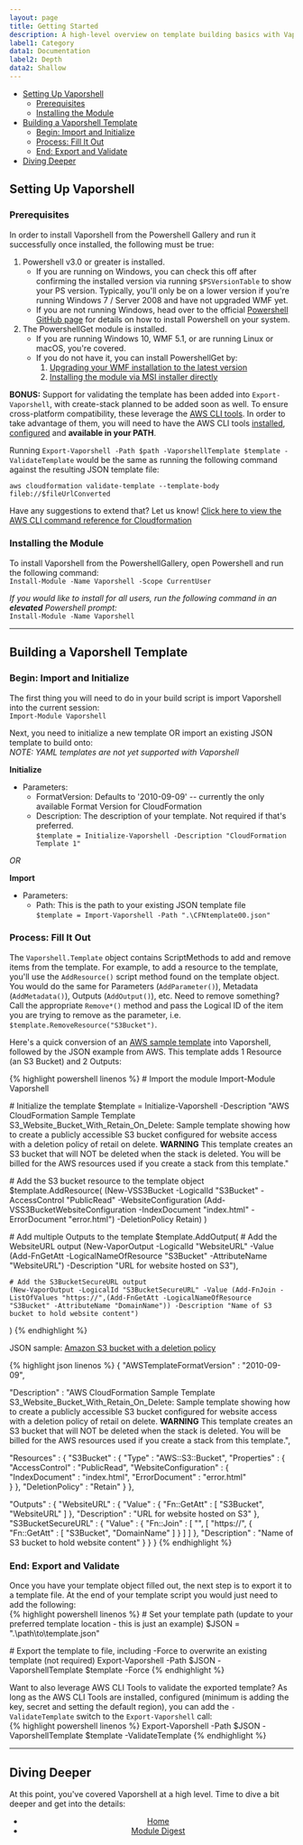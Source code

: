 ```yaml
---
layout: page 
title: Getting Started
description: A high-level overview on template building basics with Vaporshell
label1: Category
data1: Documentation
label2: Depth
data2: Shallow
---
```


<!-- TOC -->

- [Setting Up Vaporshell](#setting-up-vaporshell)
    - [Prerequisites](#prerequisites)
    - [Installing the Module](#installing-the-module)
- [Building a Vaporshell Template](#building-a-vaporshell-template)
    - [Begin: Import and Initialize](#begin-import-and-initialize)
    - [Process: Fill It Out](#process-fill-it-out)
    - [End: Export and Validate](#end-export-and-validate)
- [Diving Deeper](#diving-deeper)

<!-- /TOC -->



## Setting Up Vaporshell
### Prerequisites

In order to install Vaporshell from the Powershell Gallery and run it successfully once installed, the following must be true:

1. Powershell v3.0 or greater is installed.
    - If you are running on Windows, you can check this off after confirming the installed version via running `$PSVersionTable` to show your PS version. Typically, you'll only be on a lower version if you're running Windows 7 / Server 2008 and have not upgraded WMF yet.
    - If you are not running Windows, head over to the official [Powershell GitHub page](https://github.com/powershell/powershell#get-powershell) for details on how to install Powershell on your system.
2. The PowershellGet module is installed.
    - If you are running Windows 10, WMF 5.1, or are running Linux or macOS, you're covered.
    - If you do not have it, you can install PowershellGet by:
        1. [Upgrading your WMF installation to the latest version](http://aka.ms/wmf5latest)
        2. [Installing the module via MSI installer directly](http://go.microsoft.com/fwlink/?LinkID=746217&clcid=0x409)

**BONUS:** Support for validating the template has been added into `Export-Vaporshell`, with create-stack planned to be added soon as well. To ensure cross-platform compatibility, these leverage the [AWS CLI tools](http://docs.aws.amazon.com/cli/latest/userguide/cli-chap-welcome.html). In order to take advantage of them, you will need to have the AWS CLI tools [installed](http://docs.aws.amazon.com/cli/latest/userguide/installing.html), [configured](http://docs.aws.amazon.com/cli/latest/userguide/cli-chap-getting-started.html#cli-quick-configuration) and **available in your PATH**.  

Running `Export-Vaporshell -Path $path -VaporshellTemplate $template -ValidateTemplate` would be the same as running the following command against the resulting JSON template file:

`aws cloudformation validate-template --template-body fileb://$fileUrlConverted`

Have any suggestions to extend that? Let us know! [Click here to view the AWS CLI command reference for Cloudformation](http://docs.aws.amazon.com/cli/latest/reference/cloudformation/index.html)

### Installing the Module

To install Vaporshell from the PowershellGallery, open Powershell and run the following command:  
`Install-Module -Name Vaporshell -Scope CurrentUser`

_If you would like to install for all users, run the following command in an **elevated** Powershell prompt:_  
`Install-Module -Name Vaporshell`

***

## Building a Vaporshell Template

### Begin: Import and Initialize

The first thing you will need to do in your build script is import Vaporshell into the current session:  
`Import-Module Vaporshell`

Next, you need to initialize a new template OR import an existing JSON template to build onto:  
_NOTE: YAML templates are not yet supported with Vaporshell_

**Initialize**
* Parameters:
    - FormatVersion: Defaults to '2010-09-09' -- currently the only available Format Version for CloudFormation
    - Description: The description of your template. Not required if that's preferred.  
`$template = Initialize-Vaporshell -Description "CloudFormation Template 1"`

_OR_

**Import**
* Parameters:
    - Path: This is the path to your existing JSON template file  
`$template = Import-Vaporshell -Path ".\CFNtemplate00.json"`

### Process: Fill It Out
The `Vaporshell.Template` object contains ScriptMethods to add and remove items from the template. For example, to add a resource to the template, you'll use the `AddResource()` script method found on the template object. You would do the same for Parameters (`AddParameter()`), Metadata (`AddMetadata()`), Outputs (`AddOutput()`), etc. Need to remove something? Call the appropriate `Remove*()` method and pass the Logical ID of the item you are trying to remove as the parameter, i.e. `$template.RemoveResource("S3Bucket")`.

Here's a quick conversion of an [AWS sample template](https://s3-us-west-1.amazonaws.com/cloudformation-templates-us-west-1/S3_Website_Bucket_With_Retain_On_Delete.template) into Vaporshell, followed by the JSON example from AWS. This template adds 1 Resource (an S3 Bucket) and 2 Outputs:

{% highlight powershell linenos %}
\# Import the module
Import-Module Vaporshell

\# Initialize the template
$template = Initialize-Vaporshell -Description "AWS CloudFormation Sample Template S3_Website_Bucket_With_Retain_On_Delete: Sample template showing how to create a publicly accessible S3 bucket configured for website access with a deletion policy of retail on delete. **WARNING** This template creates an S3 bucket that will NOT be deleted when the stack is deleted. You will be billed for the AWS resources used if you create a stack from this template."

\# Add the S3 bucket resource to the template object
$template.AddResource(
    (New-VSS3Bucket -LogicalId "S3Bucket" -AccessControl "PublicRead" -WebsiteConfiguration (Add-VSS3BucketWebsiteConfiguration -IndexDocument "index.html" -ErrorDocument "error.html") -DeletionPolicy Retain)
)

\# Add multiple Outputs to the template
$template.AddOutput(
    # Add the WebsiteURL output
    (New-VaporOutput -LogicalId "WebsiteURL" -Value (Add-FnGetAtt -LogicalNameOfResource "S3Bucket" -AttributeName "WebsiteURL") -Description "URL for website hosted on S3"),

    # Add the S3BucketSecureURL output
    (New-VaporOutput -LogicalId "S3BucketSecureURL" -Value (Add-FnJoin -ListOfValues "https://",(Add-FnGetAtt -LogicalNameOfResource "S3Bucket" -AttributeName "DomainName")) -Description "Name of S3 bucket to hold website content")
)
{% endhighlight %}


JSON sample: [Amazon S3 bucket with a deletion policy](https://s3-us-west-1.amazonaws.com/cloudformation-templates-us-west-1/S3_Website_Bucket_With_Retain_On_Delete.template)

{% highlight json linenos %}
{
  "AWSTemplateFormatVersion" : "2010-09-09",

  "Description" : "AWS CloudFormation Sample Template S3_Website_Bucket_With_Retain_On_Delete: Sample template showing how to create a publicly accessible S3 bucket configured for website access with a deletion policy of retail on delete. **WARNING** This template creates an S3 bucket that will NOT be deleted when the stack is deleted. You will be billed for the AWS resources used if you create a stack from this template.",

  "Resources" : {
    "S3Bucket" : {
      "Type" : "AWS::S3::Bucket",
      "Properties" : {
        "AccessControl" : "PublicRead",
        "WebsiteConfiguration" : {
          "IndexDocument" : "index.html",
          "ErrorDocument" : "error.html"      
         }
      },
      "DeletionPolicy" : "Retain"
    }
  },

  "Outputs" : {
    "WebsiteURL" : {
      "Value" : { "Fn::GetAtt" : [ "S3Bucket", "WebsiteURL" ] },
      "Description" : "URL for website hosted on S3"
    },
    "S3BucketSecureURL" : {
      "Value" : { "Fn::Join" : [ "", [ "https://", { "Fn::GetAtt" : [ "S3Bucket", "DomainName" ] } ] ] },
      "Description" : "Name of S3 bucket to hold website content"
    }
  } 
}
{% endhighlight %}

### End: Export and Validate

Once you have your template object filled out, the next step is to export it to a template file. At the end of your template script you would just need to add the following:  
{% highlight powershell linenos %}
\# Set your template path (update to your preferred template location - this is just an example)
$JSON = ".\path\to\template.json"

\# Export the template to file, including -Force to overwrite an existing template (not required)
Export-Vaporshell -Path $JSON -VaporshellTemplate $template -Force
{% endhighlight %}

Want to also leverage AWS CLI Tools to validate the exported template? As long as the AWS CLI Tools are installed, configured (minimum is adding the key, secret and setting the default region), you can add the `-ValidateTemplate` switch to the `Export-Vaporshell` call:  
{% highlight powershell linenos %}
Export-Vaporshell -Path $JSON -VaporshellTemplate $template -ValidateTemplate
{% endhighlight %}

***

## Diving Deeper

At this point, you've covered Vaporshell at a high level. Time to dive a bit deeper and get into the details:

<center>
    <ul class="actions">
        <li><a href="{{ site.url }}" class="button fit">Home</a></li>
        <li><a href="{{ "/docs/digest" | prepend: site.url }}" class="button special fit">Module Digest</a></li>
    </ul>
</center>